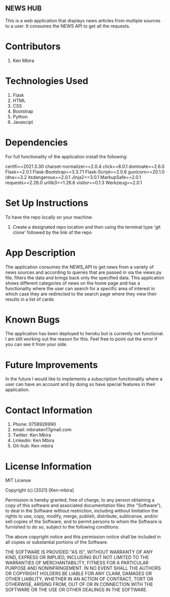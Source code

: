 ## NEWS HUB
This is a web application that displays news articles from multiple sources to a user. It consumes the NEWS API to get all the requests.

# Contributors
1. Ken Mbira

# Technologies Used
1. Flask
2. HTML
3. CSS
4. Bootstrap
5. Python
6. Javascipt

# Dependencies
For full functionality of the application install the following:

certifi==2021.5.30
charset-normalizer==2.0.4
click==8.0.1
dominate==2.6.0
Flask==2.0.1
Flask-Bootstrap==3.3.7.1
Flask-Script==2.0.6
gunicorn==20.1.0
idna==3.2
itsdangerous==2.0.1
Jinja2==3.0.1
MarkupSafe==2.0.1
requests==2.26.0
urllib3==1.26.6
visitor==0.1.3
Werkzeug==2.0.1

# Set Up Instructions
To have the repo locally on your machine:
1. Create a designated repo location and then using the terminal type 'git clone' followed by the link of the  repo

# App Description
The application consumes the NEWS_API to get news from a variety of news sources and according to queries that are passed in via the views.py file, filters the data and brings back only the specified data. This application shows different categories of news on the home page and has a functionality where the user can search for a specific area of interest in which case they are redirected to the search page where they view their results in a list of cards

# Known Bugs
The application has been deployed to heroku but is currently not functional. I am still working out the reason for this. Feel free to point out the error if you can see it from your side.

# Future Improvements
In the future I would like to implements a subscription functionality where a user can have an account and by doing so have special features in their application.

# Contact Information
1. Phone: 0758926990
2. email: mbiraken17gmail.com
3. Twitter: Ken Mbira
4. Linkedin: Ken Mbira
5. Git-hub: Ken-mbira

# License Information
MIT License

Copyright (c) [2021] [Ken-mbira]

Permission is hereby granted, free of charge, to any person obtaining a copy
of this software and associated documentation files (the "Software"), to deal
in the Software without restriction, including without limitation the rights
to use, copy, modify, merge, publish, distribute, sublicense, and/or sell
copies of the Software, and to permit persons to whom the Software is
furnished to do so, subject to the following conditions:

The above copyright notice and this permission notice shall be included in all
copies or substantial portions of the Software.

THE SOFTWARE IS PROVIDED "AS IS", WITHOUT WARRANTY OF ANY KIND, EXPRESS OR
IMPLIED, INCLUDING BUT NOT LIMITED TO THE WARRANTIES OF MERCHANTABILITY,
FITNESS FOR A PARTICULAR PURPOSE AND NONINFRINGEMENT. IN NO EVENT SHALL THE
AUTHORS OR COPYRIGHT HOLDERS BE LIABLE FOR ANY CLAIM, DAMAGES OR OTHER
LIABILITY, WHETHER IN AN ACTION OF CONTRACT, TORT OR OTHERWISE, ARISING FROM,
OUT OF OR IN CONNECTION WITH THE SOFTWARE OR THE USE OR OTHER DEALINGS IN THE
SOFTWARE.
